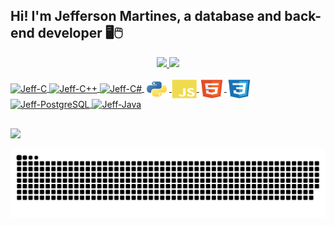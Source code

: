 ## Hi! I'm Jefferson Martines, a database and back-end developer 🖥️🖱️
<div align="center">
  <a href="https://github.com/JeffersonRPM">
  <img height="180em" src="https://github-readme-stats.vercel.app/api?username=JeffersonRPM&show_icons=true&theme=dracula&count_private=true"/>
  <img height="180em" src="https://github-readme-stats.vercel.app/api/top-langs/?username=JeffersonRPM&layout=compact&langs_count-16&theme=dracula"/>
</div>
  
<div style="display: inline_block"><br>
  <img align="center" alt="Jeff-C" height="30" width="40" src="https://cdn.jsdelivr.net/gh/devicons/devicon/icons/c/c-original.svg">
  <img align="center" alt="Jeff-C++" height="30" width="40" src="https://cdn.jsdelivr.net/gh/devicons/devicon/icons/cplusplus/cplusplus-original.svg">
  <img align="center" alt="Jeff-C#" height="30" width="40" src="https://cdn.jsdelivr.net/gh/devicons/devicon/icons/csharp/csharp-original.svg">
  <img align="center" alt="Jeff-Python" height="30" width="40" src="https://raw.githubusercontent.com/devicons/devicon/master/icons/python/python-original.svg">
  <img align="center" alt="Jeff-Js" height="30" width="40" src="https://raw.githubusercontent.com/devicons/devicon/master/icons/javascript/javascript-plain.svg">
  <img align="center" alt="Jeff-HTML" height="30" width="40" src="https://raw.githubusercontent.com/devicons/devicon/master/icons/html5/html5-original.svg">
  <img align="center" alt="Jeff-CSS" height="30" width="40" src="https://raw.githubusercontent.com/devicons/devicon/master/icons/css3/css3-original.svg">
  <img align="center" alt="Jeff-PostgreSQL" height="30" width="40" src="https://cdn.jsdelivr.net/gh/devicons/devicon/icons/postgresql/postgresql-original.svg">
  <img align="center" alt="Jeff-Java" height="30" width="40" src="https://cdn.jsdelivr.net/gh/devicons/devicon/icons/java/java-original.svg">
</div>
 
  ##
    
<div> 
  <a href="https://www.linkedin.com/in/jeffersonrpm/" target="_blank"><img src="https://img.shields.io/badge/-LinkedIn-%230077B5?style=for-the-badge&logo=linkedin&logoColor=white" target="_blank"></a> 
  
  ![Snake animation](https://github.com/JeffersonRPM/JeffersonRPM/blob/output/github-contribution-grid-snake.svg)
 
</div>
